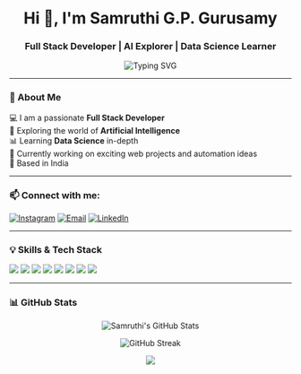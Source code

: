 <h1 align="center">Hi 👋, I'm Samruthi G.P. Gurusamy</h1>
<h3 align="center">Full Stack Developer | AI Explorer | Data Science Learner</h3>

<p align="center">
  <img src="https://readme-typing-svg.herokuapp.com?font=Fira+Code&size=20&pause=1000&color=F70000&center=true&vCenter=true&width=435&lines=Welcome+to+my+GitHub+Profile;I+am+a+Full+Stack+Developer;Exploring+AI+with+passion;Learning+Data+Science" alt="Typing SVG" />
</p>

---

### 🌈 About Me

💻 I am a passionate **Full Stack Developer**  
🧠 Exploring the world of **Artificial Intelligence**  
📊 Learning **Data Science** in-depth  
🎯 Currently working on exciting web projects and automation ideas  
📍 Based in India  

---

### 📫 Connect with me:

<p align="left">
  <a href="https://www.instagram.com/samruuzzz" target="_blank"><img alt="Instagram" src="https://img.shields.io/badge/Instagram-%23E4405F.svg?style=for-the-badge&logo=Instagram&logoColor=white"/></a>
  <a href="mailto:samruthi@example.com" target="_blank"><img alt="Email" src="https://img.shields.io/badge/Email-D14836?style=for-the-badge&logo=gmail&logoColor=white" /></a>
  <a href="https://www.linkedin.com/in/samruthi-gurusamy-423381374/" target="_blank"><img alt="LinkedIn" src="https://img.shields.io/badge/LinkedIn-blue?style=for-the-badge&logo=linkedin&logoColor=white" /></a>
</p>

---

### 💡 Skills & Tech Stack

<p align="left">
  <img src="https://img.shields.io/badge/HTML5-%23E34F26.svg?&style=for-the-badge&logo=html5&logoColor=white"/>
  <img src="https://img.shields.io/badge/CSS3-%231572B6.svg?&style=for-the-badge&logo=css3&logoColor=white"/>
  <img src="https://img.shields.io/badge/JavaScript-%23F7DF1E.svg?&style=for-the-badge&logo=javascript&logoColor=black"/>
  <img src="https://img.shields.io/badge/React-%2320232a.svg?&style=for-the-badge&logo=react&logoColor=%2361DAFB"/>
  <img src="https://img.shields.io/badge/Node.js-%2343853D.svg?&style=for-the-badge&logo=node.js&logoColor=white"/>
  <img src="https://img.shields.io/badge/Python-FFD43B?style=for-the-badge&logo=python&logoColor=blue"/>
  <img src="https://img.shields.io/badge/MongoDB-%2347A248.svg?&style=for-the-badge&logo=mongodb&logoColor=white"/>
  <img src="https://img.shields.io/badge/Git-%23F05032.svg?&style=for-the-badge&logo=git&logoColor=white"/>
</p>

---

### 📊 GitHub Stats

<p align="center">
  <img src="https://github-readme-stats.vercel.app/api?username=samruuzzz&show_icons=true&theme=tokyonight" alt="Samruthi's GitHub Stats" />
</p>

<p align="center">
  <img src="https://github-readme-streak-stats.herokuapp.com/?user=samruuzzz&theme=tokyonight" alt="GitHub Streak" />
</p>

<p align="center">
  <img src="https://github-readme-stats.vercel.app/api/top-langs/?username=samruuzzz&layout=compact&theme=tokyonight" /
